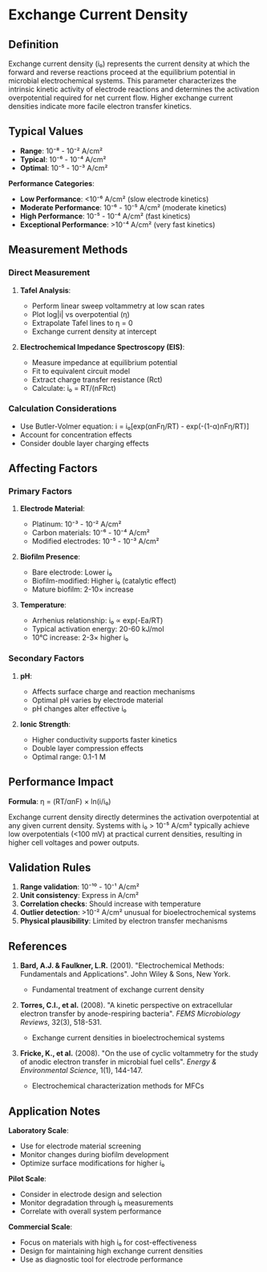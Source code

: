 <!--
Parameter ID: exchange_current_density
Category: electrical
Generated: 2025-01-16T10:46:00.000Z
-->

# Exchange Current Density

## Definition

Exchange current density (i₀) represents the current density at which the
forward and reverse reactions proceed at the equilibrium potential in microbial
electrochemical systems. This parameter characterizes the intrinsic kinetic
activity of electrode reactions and determines the activation overpotential
required for net current flow. Higher exchange current densities indicate more
facile electron transfer kinetics.

## Typical Values

- **Range**: 10⁻⁸ - 10⁻² A/cm²
- **Typical**: 10⁻⁶ - 10⁻⁴ A/cm²
- **Optimal**: 10⁻⁵ - 10⁻³ A/cm²

**Performance Categories**:

- **Low Performance**: <10⁻⁶ A/cm² (slow electrode kinetics)
- **Moderate Performance**: 10⁻⁶ - 10⁻⁵ A/cm² (moderate kinetics)
- **High Performance**: 10⁻⁵ - 10⁻⁴ A/cm² (fast kinetics)
- **Exceptional Performance**: >10⁻⁴ A/cm² (very fast kinetics)

## Measurement Methods

### Direct Measurement

1. **Tafel Analysis**:
   - Perform linear sweep voltammetry at low scan rates
   - Plot log|i| vs overpotential (η)
   - Extrapolate Tafel lines to η = 0
   - Exchange current density at intercept

2. **Electrochemical Impedance Spectroscopy (EIS)**:
   - Measure impedance at equilibrium potential
   - Fit to equivalent circuit model
   - Extract charge transfer resistance (Rct)
   - Calculate: i₀ = RT/(nFRct)

### Calculation Considerations

- Use Butler-Volmer equation: i = i₀[exp(αnFη/RT) - exp(-(1-α)nFη/RT)]
- Account for concentration effects
- Consider double layer charging effects

## Affecting Factors

### Primary Factors

1. **Electrode Material**:
   - Platinum: 10⁻³ - 10⁻² A/cm²
   - Carbon materials: 10⁻⁶ - 10⁻⁴ A/cm²
   - Modified electrodes: 10⁻⁵ - 10⁻³ A/cm²

2. **Biofilm Presence**:
   - Bare electrode: Lower i₀
   - Biofilm-modified: Higher i₀ (catalytic effect)
   - Mature biofilm: 2-10× increase

3. **Temperature**:
   - Arrhenius relationship: i₀ ∝ exp(-Ea/RT)
   - Typical activation energy: 20-60 kJ/mol
   - 10°C increase: 2-3× higher i₀

### Secondary Factors

1. **pH**:
   - Affects surface charge and reaction mechanisms
   - Optimal pH varies by electrode material
   - pH changes alter effective i₀

2. **Ionic Strength**:
   - Higher conductivity supports faster kinetics
   - Double layer compression effects
   - Optimal range: 0.1-1 M

## Performance Impact

**Formula**: η = (RT/αnF) × ln(i/i₀)

Exchange current density directly determines the activation overpotential at any
given current density. Systems with i₀ > 10⁻⁵ A/cm² typically achieve low
overpotentials (<100 mV) at practical current densities, resulting in higher
cell voltages and power outputs.

## Validation Rules

1. **Range validation**: 10⁻¹⁰ - 10⁻¹ A/cm²
2. **Unit consistency**: Express in A/cm²
3. **Correlation checks**: Should increase with temperature
4. **Outlier detection**: >10⁻² A/cm² unusual for bioelectrochemical systems
5. **Physical plausibility**: Limited by electron transfer mechanisms

## References

1. **Bard, A.J. & Faulkner, L.R.** (2001). "Electrochemical Methods:
   Fundamentals and Applications". John Wiley & Sons, New York.
   - Fundamental treatment of exchange current density

2. **Torres, C.I., et al.** (2008). "A kinetic perspective on extracellular
   electron transfer by anode-respiring bacteria". _FEMS Microbiology Reviews_,
   32(3), 518-531.
   - Exchange current densities in bioelectrochemical systems

3. **Fricke, K., et al.** (2008). "On the use of cyclic voltammetry for the
   study of anodic electron transfer in microbial fuel cells". _Energy &
   Environmental Science_, 1(1), 144-147.
   - Electrochemical characterization methods for MFCs

## Application Notes

**Laboratory Scale**:

- Use for electrode material screening
- Monitor changes during biofilm development
- Optimize surface modifications for higher i₀

**Pilot Scale**:

- Consider in electrode design and selection
- Monitor degradation through i₀ measurements
- Correlate with overall system performance

**Commercial Scale**:

- Focus on materials with high i₀ for cost-effectiveness
- Design for maintaining high exchange current densities
- Use as diagnostic tool for electrode performance
